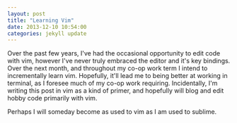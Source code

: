 ```yaml
---
layout: post
title: "Learning Vim"
date: 2013-12-10 10:54:00
categories: jekyll update
---
```


Over the past few years, I've had the occasional opportunity to edit code with
vim, however I've never truly embraced the editor and it's key bindings. 
Over the next month, and throughout my co-op work term I intend to incrementally learn vim.
Hopefully, it'll lead me to being better at working in terminal, as I foresee
much of my co-op work requiring. Incidentally, I'm writing this post in vim as a kind of
primer, and hopefully will blog and edit hobby code primarily with vim.

Perhaps I will someday become as used to vim as I am used to sublime.
